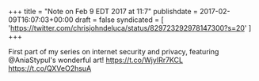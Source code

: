 +++
title = "Note on Feb 9 EDT 2017 at 11:7"
publishdate = 2017-02-09T16:07:03+00:00
draft = false
syndicated = [ 'https://twitter.com/chrisjohndeluca/status/829723292978147300?s=20' ]
+++

First part of my series on internet security and privacy, featuring @AniaStypul's wonderful art! https://t.co/WjyIRr7KCL https://t.co/QXVeO2hsuA

